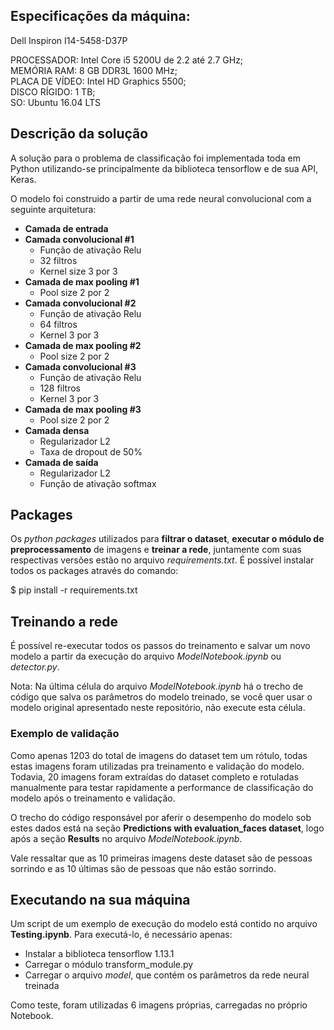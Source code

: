 ## Especificações da máquina:

Dell Inspiron I14-5458-D37P

PROCESSADOR: Intel Core i5 5200U de 2.2 até 2.7 GHz; <br>
MEMÓRIA RAM: 8 GB DDR3L 1600 MHz; <br>
PLACA DE VÍDEO: Intel HD Graphics 5500; <br>
DISCO RÍGIDO: 1 TB; <br>
SO: Ubuntu 16.04 LTS

## Descrição da solução

A solução para o problema de classificação foi implementada toda em Python utilizando-se principalmente da biblioteca tensorflow e de sua API, Keras.

O modelo foi construido a partir de uma rede neural convolucional com a seguinte arquitetura:

* **Camada de entrada**
* **Camada convolucional #1**
  * Função de ativação Relu
  * 32 filtros
  * Kernel size 3 por 3
* **Camada de max pooling #1**
  * Pool size 2 por 2
* **Camada convolucional #2**
  * Função de ativação Relu
  * 64 filtros
  * Kernel 3 por 3
* **Camada de max pooling #2**
  * Pool size 2 por 2
* **Camada convolucional #3**
  * Função de ativação Relu
  * 128 filtros
  * Kernel 3 por 3
* **Camada de max pooling #3**
  * Pool size 2 por 2
* **Camada densa**
  * Regularizador L2
  * Taxa de dropout de 50%
* **Camada de saída**
  * Regularizador L2
  * Função de ativação softmax

## Packages

Os *python packages* utilizados para **filtrar o dataset**, **executar o módulo de preprocessamento** de imagens e **treinar a rede**, juntamente com suas respectivas versões estão no arquivo *requirements.txt*. É possível instalar todos os packages através do comando:

$ pip install -r requirements.txt

## Treinando a rede

É possível re-executar todos os passos do treinamento e salvar um novo modelo a partir da execução do arquivo *ModelNotebook.ipynb* ou *detector.py*.

Nota: Na última célula do arquivo *ModelNotebook.ipynb* há o trecho de código que salva os parâmetros do modelo treinado, se você quer usar o modelo original apresentado neste repositório, não execute esta célula.

### Exemplo de validação

Como apenas 1203 do total de imagens do dataset tem um rótulo, todas estas imagens foram utilizadas pra treinamento e validação do modelo. Todavia, 20 imagens foram extraídas do dataset completo e rotuladas manualmente para testar rapidamente a performance de classificação do modelo após o treinamento e validação.

O trecho do código responsável por aferir o desempenho do modelo sob estes dados está na seção **Predictions with evaluation_faces dataset**, logo após a seção **Results** no arquivo *ModelNotebook.ipynb*. 

Vale ressaltar que as 10 primeiras imagens deste dataset são de pessoas sorrindo e as 10 últimas são de pessoas que não estão sorrindo.

## Executando na sua máquina

Um script de um exemplo de execução do modelo está contido no arquivo **Testing.ipynb**. Para executá-lo, é necessário apenas:

* Instalar a biblioteca tensorflow 1.13.1
* Carregar o módulo transform_module.py
* Carregar o arquivo *model*, que contém os parâmetros da rede neural treinada

Como teste, foram utilizadas 6 imagens próprias, carregadas no próprio Notebook. 